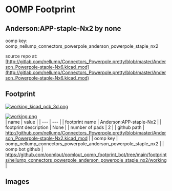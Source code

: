 # OOMP Footprint  
## Anderson:APP-staple-Nx2  by none  
  
oomp key: oomp_nellump_connectors_powerpole_anderson_powerpole_staple_nx2  
  
source repo at: [http://gitlab.com/nellump/Connectors_Powerpole.pretty/blob/master/Anderson_Powerpole-staple-Nx6.kicad_mod](http://gitlab.com/nellump/Connectors_Powerpole.pretty/blob/master/Anderson_Powerpole-staple-Nx6.kicad_mod)  
## Footprint  
  
[![working_kicad_pcb_3d.png](working_kicad_pcb_3d_600.png)](working_kicad_pcb_3d.png)  
  
[![working.png](working_600.png)](working.png)  
| name | value | 
| --- | --- | 
| footprint name | Anderson:APP-staple-Nx2 | 
| footprint description | None | 
| number of pads | 2 | 
| github path | http://github.com/nellump/Connectors_Powerpole.pretty/blob/master/Anderson_Powerpole-staple-Nx2.kicad_mod | 
| oomp key | oomp_nellump_connectors_powerpole_anderson_powerpole_staple_nx2 | 
| oomp bot github | https://github.com/oomlout/oomlout_oomp_footprint_bot/tree/main/footprints/nellump_connectors_powerpole_anderson_powerpole_staple_nx2/working | 
## Images  
